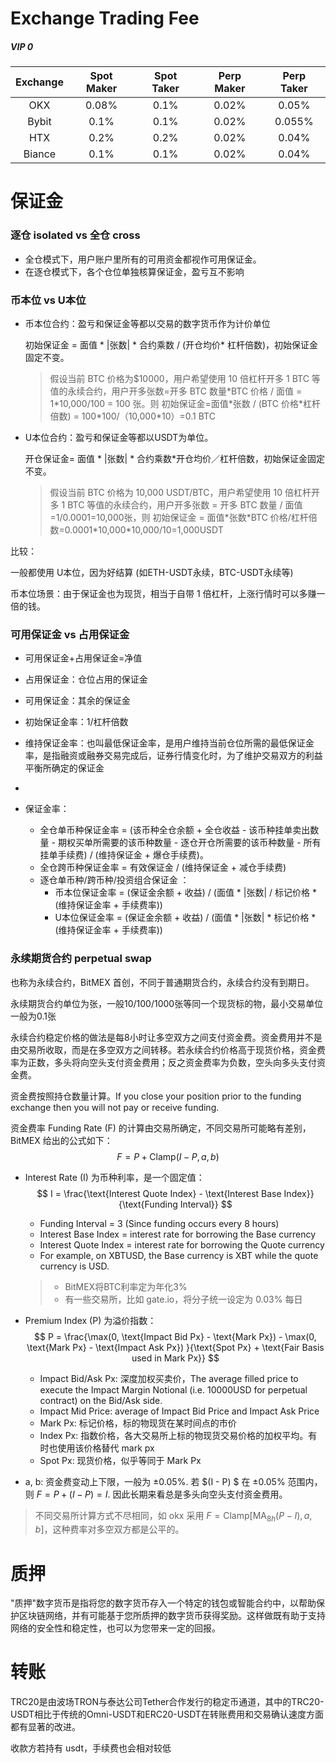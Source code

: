 # Exchange Trading Fee

##### VIP 0

| Exchange | Spot Maker | Spot Taker | Perp Maker | Perp Taker |
| :------: | :--------: | :--------: | :--------: | :--------: |
|   OKX    |   0.08%    |    0.1%    |   0.02%    |   0.05%    |
|  Bybit   |    0.1%    |    0.1%    |   0.02%    |   0.055%   |
|   HTX    |    0.2%    |    0.2%    |   0.02%    |   0.04%    |
|  Biance  |    0.1%    |    0.1%    |   0.02%    |   0.04%    |





# 保证金

### 逐仓 isolated vs 全仓 cross

- 全仓模式下，用户账户里所有的可用资金都视作可用保证金。
- 在逐仓模式下，各个仓位单独核算保证金，盈亏互不影响

### 币本位 vs U本位

- 币本位合约：盈亏和保证金等都以交易的数字货币作为计价单位

  初始保证金 = 面值 * |张数| * 合约乘数 / (开仓均价* 杠杆倍数)，初始保证金固定不变。

  > 假设当前 BTC 价格为$10000，用户希望使用 10 倍杠杆开多 1 BTC 等值的永续合约，用户开多张数=开多 BTC 数量\*BTC 价格 / 面值 = 1\*10,000/100 = 100 张。则 初始保证金=面值\*张数 / (BTC 价格\*杠杆倍数) = 100\*100/（10,000\*10）=0.1 BTC

- U本位合约：盈亏和保证金等都以USDT为单位。

  开仓保证金= 面值 * |张数| * 合约乘数*开仓均价／杠杆倍数，初始保证金固定不变。

  > 假设当前 BTC 价格为 10,000 USDT/BTC，用户希望使用 10 倍杠杆开多 1 BTC 等值的永续合约，用户开多张数 = 开多 BTC 数量 / 面值=1/0.0001=10,000张，则 初始保证金 = 面值\*张数\*BTC 价格/杠杆倍数=0.0001\*10,000\*10,000/10=1,000USDT

比较：

一般都使用 U本位，因为好结算 (如ETH-USDT永续，BTC-USDT永续等)

币本位场景：由于保证金也为现货，相当于自带 1 倍杠杆，上涨行情时可以多赚一倍的钱。

### 可用保证金 vs 占用保证金

- 可用保证金+占用保证金=净值
- 占用保证金：仓位占用的保证金
- 可用保证金：其余的保证金

- 初始保证金率：1/杠杆倍数
- 维持保证金率：也叫最低保证金率，是用户维持当前仓位所需的最低保证金率，是指融资或融券交易完成后，证券行情变化时，为了维护交易双方的利益平衡所确定的保证金
- 
- 保证金率：
  - 全仓单币种保证金率 = (该币种全仓余额 + 全仓收益 - 该币种挂单卖出数量 - 期权买单所需要的该币种数量 - 逐仓开仓所需要的该币种数量 - 所有挂单手续费) / (维持保证金 + 爆仓手续费)。
  - 全仓跨币种保证金率 = 有效保证金 / (维持保证金 + 减仓手续费)
  - 逐仓单币种/跨币种/投资组合保证金 ：
    - 币本位保证金率 = (保证金余额 + 收益) / (面值 * |张数| / 标记价格 * (维持保证金率 + 手续费率))
    - U本位保证金率 = (保证金余额 + 收益) / (面值 * |张数| * 标记价格 * (维持保证金率 + 手续费率))



### 永续期货合约 perpetual swap

也称为永续合约，BitMEX 首创，不同于普通期货合约，永续合约没有到期日。

永续期货合约单位为张，一般10/100/1000张等同一个现货标的物，最小交易单位一般为0.1张

永续合约稳定价格的做法是每8小时让多空双方之间支付资金费。资金费用并不是由交易所收取，而是在多空双方之间转移。若永续合约价格高于现货价格，资金费率为正数，多头将向空头支付资金费用；反之资金费率为负数，空头向多头支付资金费。

资金费按照持仓数量计算。If you close your position prior to the funding exchange then you will not pay or receive funding.

资金费率 Funding Rate (F) 的计算由交易所确定，不同交易所可能略有差别，BitMEX 给出的公式如下：
$$
F = P + \text{Clamp}(I - P, a, b)
$$
- Interest Rate (I) 为币种利率，是一个固定值：
  $$
  I = \frac{\text{Interest Quote Index} - \text{Interest Base Index}}{\text{Funding Interval}}
  $$

  - Funding Interval = 3 (Since funding occurs every 8 hours)
  - Interest Base Index = interest rate for borrowing the Base currency
  - Interest Quote Index = interest rate for borrowing the Quote currency
  - For example, on XBTUSD, the Base currency is XBT while the quote currency is USD.

  > - BitMEX将BTC利率定为年化3%
  > - 有一些交易所，比如 gate.io，将分子统一设定为 0.03% 每日

- Premium Index (P) 为溢价指数：
  $$
  P = \frac{\max(0, \text{Impact Bid Px} - \text{Mark Px}) - \max(0, \text{Mark Px} - \text{Impact Ask Px}) }{\text{Spot Px} + \text{Fair Basis used in Mark Px}}
  $$

  - Impact Bid/Ask Px: 深度加权买卖价，The average filled price to execute the Impact Margin Notional (i.e. 10000USD for perpetual contract) on the Bid/Ask side.
  - Impact Mid Price: average of Impact Bid Price and Impact Ask Price
  - Mark Px: 标记价格，标的物现货在某时间点的市价
  - Index Px: 指数价格，各大交易所上标的物现货交易价格的加权平均。有时也使用该价格替代 mark px
  - Spot Px: 现货价格，似乎等同于 Mark Px
  
- a, b: 资金费变动上下限，一般为 $\pm 0.05\%$. 若 $(I - P) $ 在 $\pm 0.05\%$ 范围内，则 $F = P + (I - P) = I$. 因此长期来看总是多头向空头支付资金费用。

> 不同交易所计算方式不尽相同，如 okx 采用 $F=\text{Clamp}[\text{MA}_{8h}(P - I), a, b]$，这种费率对多空双方都是公平的。





# 质押

"质押"数字货币是指将您的数字货币存入一个特定的钱包或智能合约中，以帮助保护区块链网络，并有可能基于您所质押的数字货币获得奖励。这样做既有助于支持网络的安全性和稳定性，也可以为您带来一定的回报。



# 转账

TRC20是由波场TRON与泰达公司Tether合作发行的稳定币通道，其中的TRC20-USDT相比于传统的Omni-USDT和ERC20-USDT在转账费用和交易确认速度方面都有显著的改进。

收款方若持有 usdt，手续费也会相对较低
